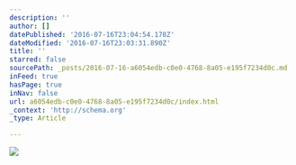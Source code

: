 ```yaml
---
description: ''
author: []
datePublished: '2016-07-16T23:04:54.178Z'
dateModified: '2016-07-16T23:03:31.890Z'
title: ''
starred: false
sourcePath: _posts/2016-07-16-a6054edb-c0e0-4768-8a05-e195f7234d0c.md
inFeed: true
hasPage: true
inNav: false
url: a6054edb-c0e0-4768-8a05-e195f7234d0c/index.html
_context: 'http://schema.org'
_type: Article

---
```

![](https://the-grid-user-content.s3-us-west-2.amazonaws.com/6bfff9cb-84ac-48d4-bb92-5214841530ba.jpg)